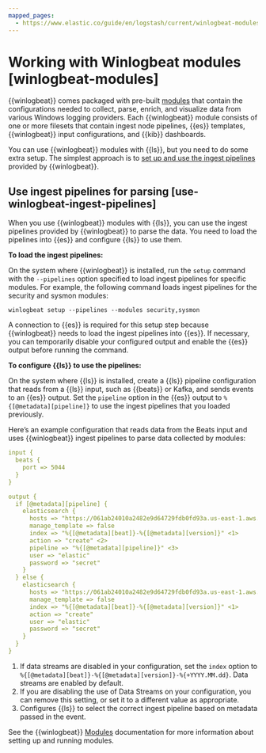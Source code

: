 ```yaml
---
mapped_pages:
  - https://www.elastic.co/guide/en/logstash/current/winlogbeat-modules.html
---
```


# Working with Winlogbeat modules [winlogbeat-modules]

{{winlogbeat}} comes packaged with pre-built [modules](beats://docs/reference/winlogbeat/winlogbeat-modules.md) that contain the configurations needed to collect, parse, enrich, and visualize data from various Windows logging providers. Each {{winlogbeat}} module consists of one or more filesets that contain ingest node pipelines, {{es}} templates, {{winlogbeat}} input configurations, and {{kib}} dashboards.

You can use {{winlogbeat}} modules with {{ls}}, but you need to do some extra setup. The simplest approach is to [set up and use the ingest pipelines](#use-winlogbeat-ingest-pipelines) provided by {{winlogbeat}}.


## Use ingest pipelines for parsing [use-winlogbeat-ingest-pipelines]

When you use {{winlogbeat}} modules with {{ls}}, you can use the ingest pipelines provided by {{winlogbeat}} to parse the data. You need to load the pipelines into {{es}} and configure {{ls}} to use them.

**To load the ingest pipelines:**

On the system where {{winlogbeat}} is installed, run the `setup` command with the `--pipelines` option specified to load ingest pipelines for specific modules. For example, the following command loads ingest pipelines for the security and sysmon modules:

```shell
winlogbeat setup --pipelines --modules security,sysmon
```

A connection to {{es}} is required for this setup step because {{winlogbeat}} needs to load the ingest pipelines into {{es}}. If necessary, you can temporarily disable your configured output and enable the {{es}} output before running the command.

**To configure {{ls}} to use the pipelines:**

On the system where {{ls}} is installed, create a {{ls}} pipeline configuration that reads from a {{ls}} input, such as {{beats}} or Kafka, and sends events to an {{es}} output. Set the `pipeline` option in the {{es}} output to `%{[@metadata][pipeline]}` to use the ingest pipelines that you loaded previously.

Here’s an example configuration that reads data from the Beats input and uses {{winlogbeat}} ingest pipelines to parse data collected by modules:

```yaml
input {
  beats {
    port => 5044
  }
}

output {
  if [@metadata][pipeline] {
    elasticsearch {
      hosts => "https://061ab24010a2482e9d64729fdb0fd93a.us-east-1.aws.found.io:9243"
      manage_template => false
      index => "%{[@metadata][beat]}-%{[@metadata][version]}" <1>
      action => "create" <2>
      pipeline => "%{[@metadata][pipeline]}" <3>
      user => "elastic"
      password => "secret"
    }
  } else {
    elasticsearch {
      hosts => "https://061ab24010a2482e9d64729fdb0fd93a.us-east-1.aws.found.io:9243"
      manage_template => false
      index => "%{[@metadata][beat]}-%{[@metadata][version]}" <1>
      action => "create"
      user => "elastic"
      password => "secret"
    }
  }
}
```

1. If data streams are disabled in your configuration, set the `index` option to `%{[@metadata][beat]}-%{[@metadata][version]}-%{+YYYY.MM.dd}`. Data streams are enabled by default.
2. If you are disabling the use of Data Streams on your configuration, you can remove this setting, or set it to a different value as appropriate.
3. Configures {{ls}} to select the correct ingest pipeline based on metadata passed in the event.


See the {{winlogbeat}} [Modules](beats://docs/reference/winlogbeat/winlogbeat-modules.md) documentation for more information about setting up and running modules.

